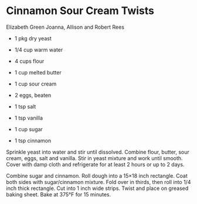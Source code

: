 # Cinnamon Sour Cream Twists

Elizabeth Green
Joanna, Allison and Robert Rees

- 1 pkg dry yeast
- 1/4 cup warm water
- 4 cups flour
- 1 cup melted butter
- 1 cup sour cream

- 2 eggs, beaten
- 1 tsp salt
- 1 tsp vanilla
- 1 cup sugar
- 1 tsp cinnamon

Sprinkle yeast into water and stir until dissolved. Combine flour, butter, sour cream, eggs, salt and vanilla. Stir in yeast mixture and work until smooth. Cover with damp cloth and refrigerate for at least 2 hours or up to 2 days.

Combine sugar and cinnamon. Roll dough into a 15×18 inch rectangle.  Coat both sides with sugar/cinnamon mixture. Fold over in thirds, then roll into 1/4 inch thick rectangle. Cut into 1 inch wide strips. Twist and place on greased baking sheet. Bake at 375°F for 15 minutes.